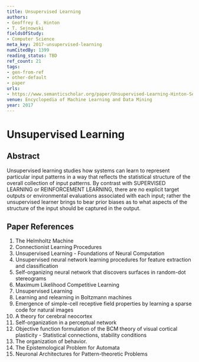 ```yaml
---
title: Unsupervised Learning
authors:
- Geoffrey E. Hinton
- T. Sejnowski
fieldsOfStudy:
- Computer Science
meta_key: 2017-unsupervised-learning
numCitedBy: 1399
reading_status: TBD
ref_count: 21
tags:
- gen-from-ref
- other-default
- paper
urls:
- https://www.semanticscholar.org/paper/Unsupervised-Learning-Hinton-Sejnowski/d62bcde418144411068d5b09952090962fbc05f6?sort=total-citations
venue: Encyclopedia of Machine Learning and Data Mining
year: 2017
---
```


# Unsupervised Learning

## Abstract

Unsupervised learning studies how systems can learn to represent particular input patterns in a way that reflects the statistical structure of the overall collection of input patterns. By contrast with SUPERVISED LEARNING or REINFORCEMENT LEARNING, there are no explicit target outputs or environmental evaluations associated with each input; rather the unsupervised learner brings to bear prior biases as to what aspects of the structure of the input should be captured in the output.

## Paper References

1. The Helmholtz Machine
2. Connectionist Learning Procedures
3. Unsupervised Learning - Foundations of Neural Computation
4. Unsupervised neural network learning procedures for feature extraction and classification
5. Self-organizing neural network that discovers surfaces in random-dot stereograms
6. Maximum Likelihood Competitive Learning
7. Unsupervised Learning
8. Learning and relearning in Boltzmann machines
9. Emergence of simple-cell receptive field properties by learning a sparse code for natural images
10. A theory for cerebral neocortex
11. Self-organization in a perceptual network
12. Objective function formulation of the BCM theory of visual cortical plasticity - Statistical connections, stability conditions
13. The organization of behavior.
14. The Epistemological Problem for Automata
15. Neuronal Architectures for Pattern-theoretic Problems
